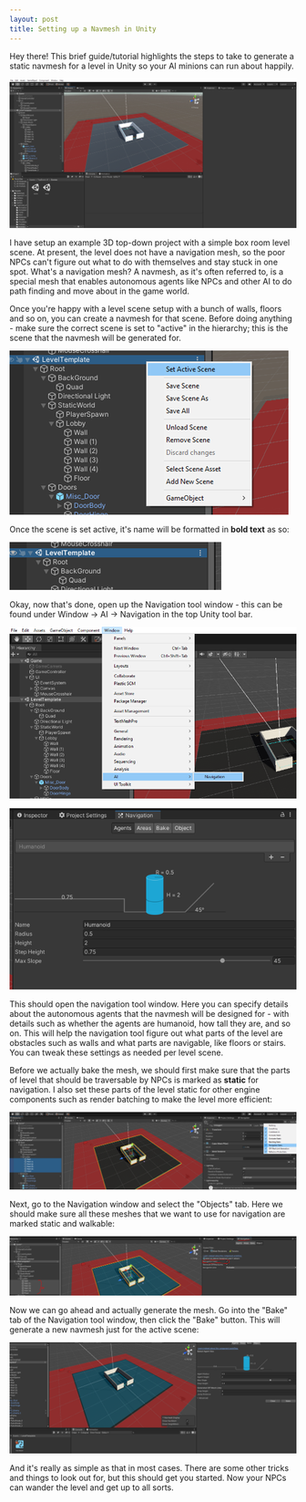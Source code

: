 ```yaml
---
layout: post
title: Setting up a Navmesh in Unity
---
```


Hey there! This brief guide/tutorial highlights the steps to take to generate a static navmesh for a level in Unity so your AI minions can run about happily.

![Example project open in Unity editor](/images/posts/unity_navmesh_1.PNG)

I have setup an example 3D top-down project with a simple box room level scene. At present, the level does not have a navigation mesh, so the poor NPCs can't figure out what to do with themselves and stay stuck in one spot. What's a navigation mesh? A navmesh, as it's often referred to, is a special mesh that enables autonomous agents like NPCs and other AI to do path finding and move about in the game world.

Once you're happy with a level scene setup with a bunch of walls, floors and so on, you can create a navmesh for that scene. Before doing anything - make sure the correct scene is set to "active" in the hierarchy; this is the scene that the navmesh will be generated for.

![Properties of a component in the Unity game object inspector window](/images/posts/unity_navmesh_2.PNG)

Once the scene is set active, it's name will be formatted in **bold text** as so:

![Properties of a component in the Unity game object inspector window](/images/posts/unity_navmesh_3.PNG)



Okay, now that's done, open up the Navigation tool window - this can be found under Window -> AI -> Navigation in the top Unity tool bar.

![Properties of a component in the Unity game object inspector window](/images/posts/unity_navmesh_4.PNG)

![Properties of a component in the Unity game object inspector window](/images/posts/unity_navmesh_5.PNG)

This should open the navigation tool window. Here you can specify details about the autonomous agents that the navmesh will be designed for - with details such as whether the agents are humanoid, how tall they are, and so on. This will help the navigation tool figure out what parts of the level are obstacles such as walls and what parts are navigable, like floors or stairs. You can tweak these settings as needed per level scene.

Before we actually bake the mesh, we should first make sure that the parts of level that should be traversable by NPCs is marked as **static** for navigation. I also set these parts of the level static for other engine components such as render batching to make the level more efficient:

![Properties of a component in the Unity game object inspector window](/images/posts/unity_navmesh_7.PNG)

Next, go to the Navigation window and select the "Objects" tab. Here we should make sure all these meshes that we want to use for navigation are marked static and walkable:

![Properties of a component in the Unity game object inspector window](/images/posts/unity_navmesh_8.PNG)



Now we can go ahead and actually generate the mesh. Go into the "Bake" tab of the Navigation tool window, then click the "Bake" button. This will generate a new navmesh just for the active scene:

![Properties of a component in the Unity game object inspector window](/images/posts/unity_navmesh_6.PNG)

And it's really as simple as that in most cases. There are some other tricks and things to look out for, but this should get you started. Now your NPCs can wander the level and get up to all sorts.


